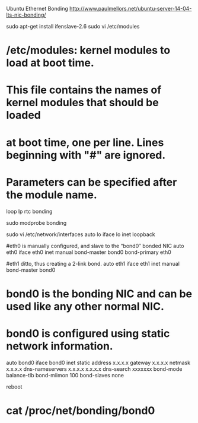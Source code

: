 
Ubuntu Ethernet Bonding
http://www.paulmellors.net/ubuntu-server-14-04-lts-nic-bonding/

sudo apt-get install ifenslave-2.6
sudo vi /etc/modules
# /etc/modules: kernel modules to load at boot time.
#
# This file contains the names of kernel modules that should be loaded
# at boot time, one per line. Lines beginning with "#" are ignored.
# Parameters can be specified after the module name.

loop
lp
rtc
bonding

sudo modprobe bonding

sudo vi /etc/network/interfaces
auto lo
iface lo inet loopback

#eth0 is manually configured, and slave to the “bond0″ bonded NIC
auto eth0
iface eth0 inet manual
bond-master bond0
bond-primary eth0

#eth1 ditto, thus creating a 2-link bond.
auto eth1
iface eth1 inet manual
bond-master bond0

# bond0 is the bonding NIC and can be used like any other normal NIC.
# bond0 is configured using static network information.
auto bond0
iface bond0 inet static
address x.x.x.x
gateway x.x.x.x
netmask x.x.x.x
dns-nameservers x.x.x.x x.x.x.x
dns-search xxxxxxx
bond-mode balance-tlb
bond-miimon 100
bond-slaves none

reboot
# cat /proc/net/bonding/bond0

